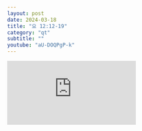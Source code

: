 ```yaml
---
layout: post
date: 2024-03-18
title: "요 12:12-19"
category: "qt"
subtitle: ""
youtube: "aU-DOQPgP-k"
---
```


<div class="youtube margin-large">
    <iframe src="https://www.youtube.com/embed/aU-DOQPgP-k" title="YouTube video player" frameborder="0" allow="accelerometer; autoplay; clipboard-write; encrypted-media; gyroscope; picture-in-picture; web-share" allowfullscreen></iframe>
</div>


